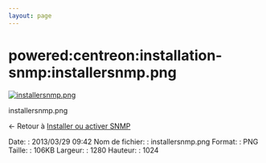 ```yaml
---
layout: page
---
```


powered:centreon:installation-snmp:installersnmp.png
====================================================

[![installersnmp.png](../../..//assets/media/powered/centreon/installation-snmp/installersnmp.png@cache=&w=900&h=720 "installersnmp.png")](../../..//assets/media/powered/centreon/installation-snmp/installersnmp.png@cache= "Afficher le fichier original")

installersnmp.png

← Retour à [Installer ou activer
SNMP](../../../../supervision/snmp-install.html "supervision:snmp-install")

Date:
:   2013/03/29 09:42
Nom de fichier:
:   installersnmp.png
Format:
:   PNG
Taille:
:   106KB
Largeur:
:   1280
Hauteur:
:   1024

